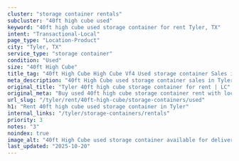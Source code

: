 ```yaml
---
cluster: "storage container rentals"
subcluster: "40ft high cube used"
keyword: "40ft high cube used storage container for rent Tyler, TX"
intent: "Transactional-Local"
page_type: "Location-Product"
city: "Tyler, TX"
service_type: "storage container"
condition: "Used"
size: "40ft High Cube"
title_tag: "40ft High Cube High Cube Vf4 Used storage container Sales in Tyler | LC Container"
meta_description: "40ft High Cube used storage container sales in Tyler. High cube containers with extra height. Fast delivery, competitive pricing. Serving storage containers area. Quote ID: GXD. Call (214) 524-4168 for your free quote today."
original_title: "Tyler 40ft high cube storage container for rent | LC"
original_meta: "Buy used 40ft high cube storage container rent with local delivery in Tyler, TX. LC Container — local Since 2003. Request a fast quote today."
url_slug: "/tyler/rent/40ft-high-cube/storage-containers/used"
h1: "Rent 40ft high cube used storage container in Tyler"
internal_links: "/tyler/storage-containers/rentals"
priority: 3
notes: "3"
noindex: true
image_alt: "40ft High Cube used storage container available for delivery in Tyler"
last_updated: "2025-10-20"
---
```


<!-- TODO: Add unique city/inventory copy, images, and internal links here. -->
